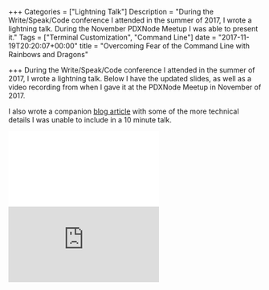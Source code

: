 +++
Categories = ["Lightning Talk"]
Description = "During the Write/Speak/Code conference I attended in the summer of 2017, I wrote a lightning talk. During the November PDXNode Meetup I was able to present it."
Tags = ["Terminal Customization", "Command Line"]
date = "2017-11-19T20:20:07+00:00"
title = "Overcoming Fear of the Command Line with Rainbows and Dragons"

+++
During the Write/Speak/Code conference I attended in the summer of 2017, I wrote a lightning talk. Below I have the updated slides, as well as a video recording from when I gave it at the PDXNode Meetup in November of 2017. 

I also wrote a companion [blog article](http://www.michellejl.com/writing/2017-08-28-command-line-lightning-talk/) with some of the more technical details I was unable to include in a 10 minute talk.

<iframe class="talk-slides" src="//slides.com/michellejl/command-line-customization/embed" scrolling="no" frameborder="0" webkitallowfullscreen mozallowfullscreen allowfullscreen></iframe>

<iframe class="talk-video" src="https://www.youtube.com/embed/17sNJHeIyr4" frameborder="0" allow="autoplay; encrypted-media" allowfullscreen></iframe>